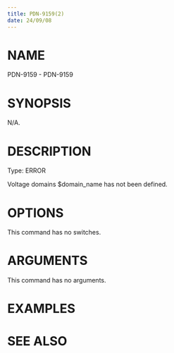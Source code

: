 ```yaml
---
title: PDN-9159(2)
date: 24/09/08
---
```


# NAME

PDN-9159 - PDN-9159

# SYNOPSIS

N/A.

# DESCRIPTION

Type: ERROR

Voltage domains $domain_name has not been defined.

# OPTIONS

This command has no switches.

# ARGUMENTS

This command has no arguments.

# EXAMPLES

# SEE ALSO
